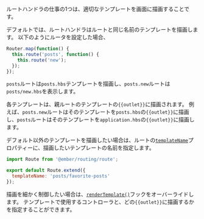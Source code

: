 <!--
One job of a route handler is rendering the appropriate template to the screen.
-->

ルートハンドラの仕事の1つは、適切なテンプレートを画面に描画することです。

<!--
By default, a route handler will render the template with the same name as the
route. Take this router:
-->

デフォルトでは、ルートハンドラはルートと同じ名前のテンプレートを描画します。
以下のようにルータを設定した場合、

```app/router.js
Router.map(function() {
  this.route('posts', function() {
    this.route('new');
  });
});
```

<!--
Here, the `posts` route will render the `posts.hbs` template, and
the `posts.new` route will render `posts/new.hbs`.
-->

`posts`ルートは`posts.hbs`テンプレートを描画し、`posts.new`ルートは`posts/new.hbs`を表示します。

<!--
Each template will be rendered into the `{{outlet}}` of its parent route's
template. For example, the `posts.new` route will render its template into the
`posts.hbs`'s `{{outlet}}`, and the `posts` route will render its template into
the `application.hbs`'s `{{outlet}}`.
-->

各テンプレートは、親ルートのテンプレートの`{{outlet}}`に描画されます。
例えば、`posts.new`ルートはそのテンプレートを`posts.hbs`の`{{outlet}}`に描画し、`posts`ルートはそのテンプレートを`application.hbs`の`{{outlet}}`に描画します。

<!--
If you want to render a template other than the default one, set the route's [`templateName`](https://www.emberjs.com/api/ember/2.16/classes/Route/properties/templateName?anchor=templateName) property to the name of
the template you want to render instead.
-->

デフォルト以外のテンプレートを描画したい場合は、ルートの[`templateName`](https://www.emberjs.com/api/ember/2.16/classes/Route/properties/templateName?anchor=templateName)プロパティーに、描画したいテンプレートの名前を指定します。

```app/routes/posts.js
import Route from '@ember/routing/route';

export default Route.extend({
  templateName: 'posts/favorite-posts'
});
```

<!--
You can override the [`renderTemplate()`](https://www.emberjs.com/api/ember/2.16/classes/Route/methods/renderTemplate?anchor=renderTemplate) hook if you want finer control over template rendering.
Among other things, it allows you to choose the controller used to configure the template and specific outlet to render it into.
-->

描画を細かく制御したい場合は、[`renderTemplate()`](https://www.emberjs.com/api/ember/2.16/classes/Route/methods/renderTemplate?anchor=renderTemplate)フックをオーバーライドします。
テンプレートで使用するコントローラと、どの`{{outlet}}`に描画するかを指定することができます。

